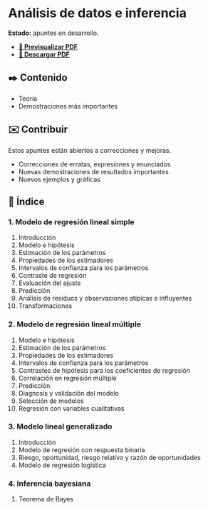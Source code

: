 # Análisis de datos e inferencia

**Estado:** apuntes en desarrollo.

-   [**🔎 Previsualizar PDF**](https://github.com/DanielSevillano/matematicas-latex/blob/main/An%C3%A1lisis%20de%20datos%20e%20inferencia/An%C3%A1lisis%20de%20datos%20e%20inferencia.pdf)
-   [**📁 Descargar PDF**](https://raw.githubusercontent.com/DanielSevillano/matematicas-latex/main/An%C3%A1lisis%20de%20datos%20e%20inferencia/An%C3%A1lisis%20de%20datos%20e%20inferencia.pdf)

## ✒️ Contenido

-   Teoría
-   Demostraciones más importantes

## ✉️ Contribuir

Estos apuntes están abiertos a correcciones y mejoras.

-   Correcciones de erratas, expresiones y enunciados
-   Nuevas demostraciones de resultados importantes
-   Nuevos ejemplos y gráficas

## 📖 Índice

### 1. Modelo de regresión lineal simple

1. Introducción
2. Modelo e hipótesis
3. Estimación de los parámetros
4. Propiedades de los estimadores
5. Intervalos de confianza para los parámetros
6. Contraste de regresión
7. Evaluación del ajuste
8. Predicción
9. Análisis de residuos y observaciones atípicas e influyentes
10. Transformaciones

### 2. Modelo de regresión lineal múltiple

1. Modelo e hipótesis
2. Estimación de los parámetros
3. Propiedades de los estimadores
4. Intervalos de confianza para los parámetros
5. Contrastes de hipótesis para los coeficientes de regresión
6. Correlación en regresión múltiple
7. Predicción
8. Diagnosis y validación del modelo
9. Selección de modelos
10. Regresión con variables cualitativas

### 3. Modelo lineal generalizado

1. Introducción
2. Modelo de regresión con respuesta binaria
3. Riesgo, oportunidad, riesgo relativo y razón de oportunidades
4. Modelo de regresión logística

### 4. Inferencia bayesiana

1. Teorema de Bayes
